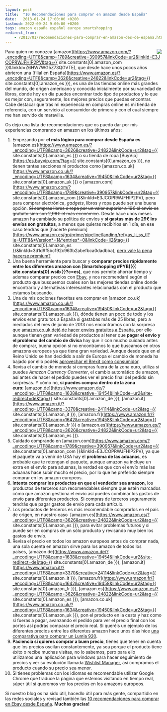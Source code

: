 ```yaml
---
layout: post
title:  "10 Recomendaciones para comprar en amazon desde España"
date:   2013-01-24 17:00:00 +0200
lastmod: 2022-09-24 9:00:00 +0200
tags: amazon españa español europe smartshopping
redirect_from:
    - /2013/01/recomendaciones-para-comprar-en-amazon-des-de-espana.html
---
```


<a href='https://www.amazon.es/?_encoding=UTF8&tag={{ site.constants[0].amazon_es }}&linkCode=ur2&camp=3626&creative=24822'><img style="float: right;" src="https://3.bp.blogspot.com/-y7vepNFwf4I/UQF29es4s1I/AAAAAAAAAO4/Ri2PlmOohMA/s200/Amazon-logo%5B1%5D.jpg"></a>
Para quien no conozca [amazon](https://www.amazon.com/?_encoding=UTF8&camp=1789&creative=390957&linkCode=ur2&linkId=E3JCOPRWJFHIP2PV&tag={{ site.constants[0].amazon_com }}&linkId=Z6HW7WG5Z73QGVTE), que desde hace unos pocos años abrieron una [filial en España](https://www.amazon.es/?_encoding=UTF8&camp=3626&creative=24822&linkCode=ur2&tag={{ site.constants[0].amazon_es }}), es una de las tiendas online más grandes del mundo, de origen americano y conocida inicialmente por su variedad de libros, donde hoy en día puedes encontrar todo tipo de productos y lo que es mejor con, seguramente, los mejores precios que puedas encontrar. Cabe destacar que tras mi experiencia en compras online es mi tienda de referencia, con un servicio al consumidor de primera y con el cual siempre me han servido de maravilla.

Os dejo una lista de recomendaciones que os puedo dar por mis experiencias comprando en amazon en los últimos años:

1. Empezando por **el más lógico para comprar desde España es** [amazon.es](https://www.amazon.es/?_encoding=UTF8&camp=3626&creative=24822&linkCode=ur2&tag={{ site.constants[0].amazon_es }}) o su tienda de ropa [BuyVip](https://es.buyvip.com/?tag={{ site.constants[0].amazon_es }}), no tienen tantas secciones ni productos como [amazon.co.uk](https://www.amazon.co.uk/?_encoding=UTF8&camp=1634&creative=19450&linkCode=ur2&tag={{ site.constants[0].amazon_uk }}) o [amazon.com](https://www.amazon.com/?_encoding=UTF8&camp=1789&creative=390957&linkCode=ur2&tag={{ site.constants[0].amazon_com }}&linkId=E3JCOPRWJFHIP2PV), pero para comprar electrónica, *gadgets*, libros y ropa puede ser una buena opción. ~~Si compras libros o ropa por un valor superior a 19€ el envío es gratuito sino son 2,99€ el más económico~~. Desde hace unos meses amazon ha cambiado su política de envíos y **si gastas más de 29€ los envíos son gratuitos**, a menos que quieras recibirlos en 1 día, en ese caso tendrás que [hacerte premium](https://www.amazon.es/gp/prime/pipeline/landing/ref=as_li_ss_tl?ie=UTF8&*Version*=1&*entries*=0&linkCode=ll2&tag={{ site.constants[0].amazon_es }}&linkId=3d1d9f5bc192c963b2abefbca0dadbba), [pero vale la pena hacerse premium?](https://curatedoffers.blogspot.com/2018/09/vale-la-pena-ser-premium-amazon-es-2018.html)
2. Una buena herramienta para buscar y **comparar precios rápidamente entre los diferentes amazon con [Smartshopping #PYB]({{ site.constants[0].wsib }}?c=es)**, que nos permite ahorrar tiempo y ademas comparar precios con [Ebay](https://rover.ebay.com/rover/1/1185-53479-19255-0/1?icep_ff3=1&pub=5575077854&toolid=10001&campid=5337456056&customid=&ipn=psmain&icep_vectorid=229501&kwid=902099&mtid=824&kw=lg), y nos recomendará según el producto que busquemos cuales son las mejores tiendas online donde encontrarlo y alternativas interesantes relacionadas con el producto que estamos buscando.
3. Una de mis opciones favoritas era comprar en [amazon.co.uk](https://www.amazon.co.uk/?_encoding=UTF8&camp=1634&creative=19450&linkCode=ur2&tag={{ site.constants[0].amazon_uk }}), dónde tienen un poco de todo y los envíos eran gratuitos a España si gastabas más de 25 libras, pero a mediados del mes de junio de 2013 nos encontramos con la sorpresa que [amazon.co.uk dejó de hacer envíos gratuitos a España](https://curatedoffers.blogspot.com/2013/06/cancelacion-de-envio-gratuito-espana.html), por ello aunque tienen gran variedad de productos al tener que **pagar el envío y el problema del cambio de divisa** hay que ir con mucho cuidado antes de comprar, buena opción si no encontramos lo que buscamos en otros amazons europeos ya que tiene gran variedad. Aunque desde que en el Reino Unido se han decidido a salir de Europa el cambio de moneda ha bajado por ello podéis [aprovechar el Brexit como consumidor](https://curatedoffers.blogspot.com/2016/06/como-aprovechar-el-brexit-como-consumidores.html).
4. Revisa el cambio de moneda si compras fuera de la zona euro, utiliza si puedes *Amazon Currency Converter*, el cambio automático de amazon, así antes de hacer el pedido puedes ver el precio final del pedido sin sorpresas. Y cómo no, **si puedes compra dentro de la zona euro**: [amazon.de](https://www.amazon.de/?_encoding=UTF8&camp=1638&creative=19454&linkCode=ur2&site-redirect=de&tag={{ site.constants[0].amazon_de }}), [amazon.it](https://www.amazon.it/?_encoding=UTF8&camp=3370&creative=24114&linkCode=ur2&tag={{ site.constants[0].amazon_it }}), [amazon.fr](https://www.amazon.fr/?_encoding=UTF8&camp=1642&creative=19458&linkCode=ur2&tag={{ site.constants[0].amazon_fr }}) o [amazon.es](https://www.amazon.es/?_encoding=UTF8&camp=3626&creative=24822&linkCode=ur2&tag={{ site.constants[0].amazon_es }}).
5. Cuidado comprando en [amazon.com](https://www.amazon.com/?_encoding=UTF8&camp=1789&creative=390957&linkCode=ur2&tag={{ site.constants[0].amazon_com }}&linkId=E3JCOPRWJFHIP2PV), ya que el paquete va a venir de USA hay el **problema de las aduanas**, es probable que te retengan el paquete, aunque amazon ya incluye un extra en el envío para aduanas, la verdad es que con el envío más las aduanas hace subir mucho el precio, por lo que he preferido siempre comprar en los amazon europeos.
6. **Intenta comprar los productos en que el vendedor sea amazon**, los productos de terceros son recomendables siempre que estén marcados cómo que amazon gestiona el envío así puedes combinar los gastos de envío para diferentes productos. Si compras de terceros seguramente tendrás que pagar gastos de envío para cada artículo.
7. Los productos de terceros es más recomendable comprarlos en el país de origen, en nuestro caso  [amazon.es](https://www.amazon.es/?_encoding=UTF8&camp=3626&creative=24822&linkCode=ur2&tag={{ site.constants[0].amazon_es }}), para evitar problemas futuros y si puede ser en compras de un sólo producto y revisando muy bien los gastos de envío.
8. Revisa el precio en todos los amazon europeos antes de comprar nada, una sola cuenta en amazon sirve para los amazon de todos los países, [amazon.de](https://www.amazon.de/?_encoding=UTF8&camp=1638&creative=19454&linkCode=ur2&site-redirect=de&tag={{ site.constants[0].amazon_de }}), [amazon.it](https://www.amazon.it/?_encoding=UTF8&camp=3370&creative=24114&linkCode=ur2&tag={{ site.constants[0].amazon_it }}), [amazon.fr](https://www.amazon.fr/?_encoding=UTF8&camp=1642&creative=19458&linkCode=ur2&tag={{ site.constants[0].amazon_fr }}), [amazon.es](https://www.amazon.es/?_encoding=UTF8&camp=3626&creative=24822&linkCode=ur2&tag={{ site.constants[0].amazon_es }}), [amazon.co.uk](https://www.amazon.co.uk/?_encoding=UTF8&camp=1634&creative=19450&linkCode=ur2&tag={{ site.constants[0].amazon_uk }}), pon el producto en la cesta y haz como si fueras a pagar, avanzando el pedido para ver el precio final con los portes así podrás comparar el precio real. Si queréis un ejemplo de los diferentes precios entre los diferentes amazon hace unos días hice [una comparativa para comprar un Lumia 920](https://curatedoffers.blogspot.com/2013/02/donde-comprar-un-nokia-lumia-920-desde-espana.html).
9. **Paciencia si quieres comprar a buen precio**, tienes que tener en cuenta que los precios oscilan constantemente, ya sea porque el producto tiene éxito o recibe muchas visitas, no lo sabemos, pero para ello utilizamos una  aplicación para windows para hacer seguimiento de precios y ver su evolución llamada [Wishlist Manager](https://wmhomepage.apphb.com/), así compramos el producto cuando su precio sea menor.
10. Si tienes problemas con los idiomas es recomendable utilizar Google Chrome que traduce la página que estemos visitando en tiempo real, súper útil si queremos ver los precios en los amazons europeos.

Si nuestro blog os ha sido útil, hacedlo útil para más gente, compartidlo en las redes sociales y revisad también las [10 recomendaciones para comprar en Ebay desde España](https://curatedoffers.blogspot.com/2016/01/recomendaciones-para-comprar-en-ebay-desde-espana.html). **Muchas gracias!**
